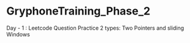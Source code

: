 # GryphoneTraining_Phase_2
Day - 1 : Leetcode Question Practice 2 types: Two Pointers and sliding Windows 
